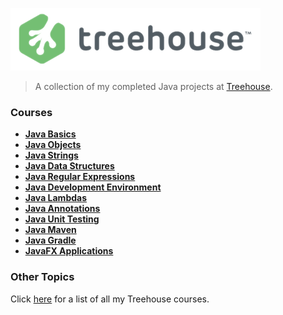 ![Treehouse](treehouse.png)

> A collection of my completed Java projects at [Treehouse](https://teamtreehouse.com).

### Courses
 - **[Java Basics](https://github.com/adamelliotfields/treehouse-java/tree/master/java-basics)**
 - **[Java Objects](https://github.com/adamelliotfields/treehouse-java/tree/master/java-objects)**
 - **[Java Strings](https://github.com/adamelliotfields/treehouse-java/tree/master/java-strings)**
 - **[Java Data Structures](https://github.com/adamelliotfields/treehouse-java/tree/master/java-data-structures)**
 - **[Java Regular Expressions](https://github.com/adamelliotfields/treehouse-java/tree/master/java-regular-expressions)**
 - **[Java Development Environment](https://github.com/adamelliotfields/treehouse-java/tree/master/java-development-environment)**
 - **[Java Lambdas](https://github.com/adamelliotfields/treehouse-java/tree/master/java-lambdas)**
 - **[Java Annotations](https://github.com/adamelliotfields/treehouse-java/tree/master/java-annotations)**
 - **[Java Unit Testing](https://github.com/adamelliotfields/treehouse-java/tree/master/java-unit-testing)**
 - **[Java Maven](https://github.com/adamelliotfields/treehouse-java/tree/master/java-maven)**
 - **[Java Gradle](https://github.com/adamelliotfields/treehouse-java/tree/master/java-gradle)**
 - **[JavaFX Applications](https://github.com/adamelliotfields/treehouse-java/tree/master/javafx-applications)**

### Other Topics
Click [here](https://github.com/adamelliotfields/treehouse/blob/master/README.md) for a list of all my Treehouse courses.

